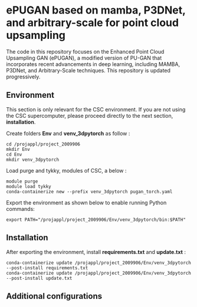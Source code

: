 # ePUGAN based on mamba, P3DNet, and arbitrary-scale for point cloud upsampling
The code in this repository focuses on the Enhanced Point Cloud Upsampling GAN (ePUGAN), a modified version of PU-GAN that incorporates recent advancements in deep learning, including MAMBA, P3DNet, and Arbitrary-Scale techniques. This repository is updated progressively.

<!-- Environment -->
## Environment

This section is only relevant for the CSC environment. If you are not using the CSC supercomputer, please proceed directly to the next section, **installation**.

Create folders **Env** and **venv_3dpytorch** as follow :
```
cd /projappl/project_2009906
mkdir Env
cd Env
mkdir venv_3dpytorch
```
Load purge and tykky, modules of CSC, a below :
```
module purge
module load tykky
conda-containerize new --prefix venv_3dpytorch pugan_torch.yaml
```

Export the environment as shown below to enable running Python commands:
```
export PATH="/projappl/project_2009906/Env/venv_3dpytorch/bin:$PATH"
```

## Installation
<!-- Installation -->
After exporting the environment, install **requirements.txt** and **update.txt** :
```
conda-containerize update /projappl/project_2009906/Env/venv_3dpytorch --post-install requirements.txt
conda-containerize update /projappl/project_2009906/Env/venv_3dpytorch --post-install update.txt
```

## Additional configurations
<!-- Additional configurations -->

<!-- Dataset -->

<!-- New dataset -->

<!-- Creating new dataset from mesh file -->

<!-- Run Training -->

<!-- Run Testing -->

